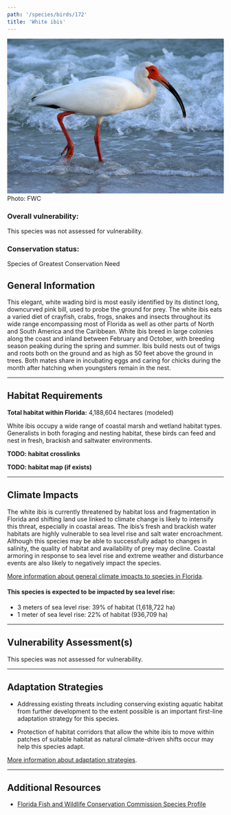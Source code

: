 ```yaml
---
path: '/species/birds/172'
title: 'White ibis'
---
```


<content-header icon="waterbirds" title="White ibis" subtitle="Eudocimus albus"></content-header>

<div id="TopSection">

<div class="header-photo"><img src="172.jpg" alt="Photo for White ibis"/>
<figcaption>Photo: FWC</figcaption></div>

<div>

### Overall vulnerability:

This species was not assessed for vulnerability.

### Conservation status:

Species of Greatest Conservation Need

</div>
</div>

## General Information

This elegant, white wading bird is most easily identified by its distinct long, downcurved pink bill, used to probe the ground for prey.  The white ibis eats a varied diet of crayfish, crabs, frogs, snakes and insects throughout its wide range encompassing most of Florida as well as other parts of North and South America and the Caribbean.  White ibis breed in large colonies along the coast and inland between February and October, with breeding season peaking during the spring and summer.  Ibis build nests out of twigs and roots both on the ground and as high as 50 feet above the ground in trees.  Both mates share in incubating eggs and caring for chicks during the month after hatching when youngsters remain in the nest.

<hr />

## Habitat Requirements

**Total habitat within Florida:** 4,188,604 hectares (modeled)

White ibis occupy a wide range of coastal marsh and wetland habitat types.  Generalists in both foraging and nesting habitat, these birds can feed and nest in fresh, brackish and saltwater environments.

**TODO: habitat crosslinks**

**TODO: habitat map (if exists)**

<hr />

## Climate Impacts

The white ibis is currently threatened by habitat loss and fragmentation in Florida and shifting land use linked to climate change is likely to intensify this threat, especially in coastal areas.  The ibis’s fresh and brackish water habitats are highly vulnerable to sea level rise and salt water encroachment.  Although this species may be able to successfully adapt to changes in salinity, the quality of habitat and availability of prey may decline.  Coastal armoring in response to sea level rise and extreme weather and disturbance events are also likely to negatively impact the species.

[More information about general climate impacts to species in Florida](/impacts/species).


#### This species is expected to be impacted by sea level rise:

- 3 meters of sea level rise: 39% of habitat (1,618,722 ha)
- 1 meter of sea level rise: 22% of habitat (936,709 ha)
    

<hr />

## Vulnerability Assessment(s)

This species was not assessed for vulnerability.

<hr />

## Adaptation Strategies

- Addressing existing threats including conserving existing aquatic habitat from further development to the extent possible is an important first-line adaptation strategy for this species.

- Protection of habitat corridors that allow the white ibis to move within patches of suitable habitat as natural climate-driven shifts occur may help this species adapt.

[More information about adaptation strategies](/strategies).

<hr />


## Additional Resources

- [Florida Fish and Wildlife Conservation Commission Species Profile](https://myfwc.com/wildlifehabitats/profiles/birds/waterbirds/white-ibis/)
